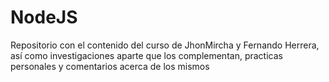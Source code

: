 # NodeJS
Repositorio con el contenido del curso de JhonMircha y Fernando Herrera, así como investigaciones aparte que los complementan, practicas personales y comentarios acerca de los mismos
